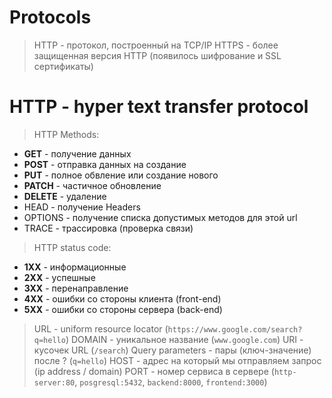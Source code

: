 # Protocols
> HTTP - протокол, построенный на TCP/IP
> HTTPS - более защищенная версия HTTP (появилось шифрование и SSL сертификаты)

# HTTP - hyper text transfer protocol
> HTTP Methods:
* **GET** - получение данных
* **POST** - отправка данных на создание
* **PUT** - полное обвление или создание нового
* **PATCH** - частичное обновление
* **DELETE** - удаление
* HEAD - получение Headers
* OPTIONS - получение списка допустимых методов для этой url
* TRACE - трассировка (проверка связи)

> HTTP status code:
* **1XX** - информационные
* **2XX** - успешные
* **3XX** - перенаправление
* **4XX** - ошибки со стороны клиента (front-end)
* **5XX** - ошибки со стороны сервера (back-end)

> URL - uniform resource locator (`https://www.google.com/search?q=hello`)
> DOMAIN - уникальное название (`www.google.com`)
> URI - кусочек URL (`/search`)
> Query parameters - пары (ключ-значение) после ? (`q=hello`)
> HOST - адрес на который мы отправляем запрос (ip address / domain)
> PORT - номер сервиса в сервере (`http-server:80`, `posgresql:5432`, `backend:8000`, `frontend:3000`)